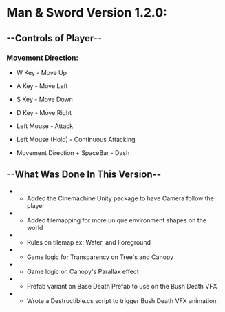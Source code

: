 # Man & Sword Version 1.2.0:

## --Controls of Player--
### Movement Direction:
* W Key - Move Up
* A Key - Move Left
* S Key - Move Down
* D Key - Move Right

* Left Mouse - Attack
* Left Mouse (Hold) - Continuous Attacking

* Movement Direction + SpaceBar - Dash 

## --What Was Done In This Version--
* - Added the Cinemachine Unity package to have Camera follow the player
* - Added tilemapping for more unique environment shapes on the world
* - Rules on tilemap ex: Water, and Foreground
* - Game logic for Transparency on Tree's and Canopy
* - Game logic on Canopy's Parallax effect
* - Prefab variant on Base Death Prefab to use on the Bush Death VFX 
* - Wrote a Destructible.cs script to trigger Bush Death VFX animation.


